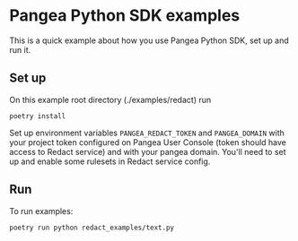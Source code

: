 # Pangea Python SDK examples

This is a quick example about how you use Pangea Python SDK, set up and run it.

## Set up

On this example root directory (./examples/redact) run

```
poetry install
```

Set up environment variables `PANGEA_REDACT_TOKEN` and `PANGEA_DOMAIN` with your project token configured on Pangea User Console (token should have access to Redact service) and with your pangea domain.
You'll need to set up and enable some rulesets in Redact service config.

## Run

To run examples:
```
poetry run python redact_examples/text.py
```
